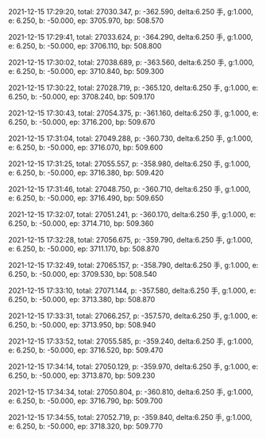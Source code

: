 2021-12-15 17:29:20, total: 27030.347, p: -362.590, delta:6.250 手, g:1.000, e: 6.250, b: -50.000, ep: 3705.970, bp: 508.570

2021-12-15 17:29:41, total: 27033.624, p: -364.290, delta:6.250 手, g:1.000, e: 6.250, b: -50.000, ep: 3706.110, bp: 508.800

2021-12-15 17:30:02, total: 27038.689, p: -363.560, delta:6.250 手, g:1.000, e: 6.250, b: -50.000, ep: 3710.840, bp: 509.300

2021-12-15 17:30:22, total: 27028.719, p: -365.120, delta:6.250 手, g:1.000, e: 6.250, b: -50.000, ep: 3708.240, bp: 509.170

2021-12-15 17:30:43, total: 27054.375, p: -361.160, delta:6.250 手, g:1.000, e: 6.250, b: -50.000, ep: 3716.200, bp: 509.670

2021-12-15 17:31:04, total: 27049.288, p: -360.730, delta:6.250 手, g:1.000, e: 6.250, b: -50.000, ep: 3716.070, bp: 509.600

2021-12-15 17:31:25, total: 27055.557, p: -358.980, delta:6.250 手, g:1.000, e: 6.250, b: -50.000, ep: 3716.380, bp: 509.420

2021-12-15 17:31:46, total: 27048.750, p: -360.710, delta:6.250 手, g:1.000, e: 6.250, b: -50.000, ep: 3716.490, bp: 509.650

2021-12-15 17:32:07, total: 27051.241, p: -360.170, delta:6.250 手, g:1.000, e: 6.250, b: -50.000, ep: 3714.710, bp: 509.360

2021-12-15 17:32:28, total: 27056.675, p: -359.790, delta:6.250 手, g:1.000, e: 6.250, b: -50.000, ep: 3711.170, bp: 508.870

2021-12-15 17:32:49, total: 27065.157, p: -358.790, delta:6.250 手, g:1.000, e: 6.250, b: -50.000, ep: 3709.530, bp: 508.540

2021-12-15 17:33:10, total: 27071.144, p: -357.580, delta:6.250 手, g:1.000, e: 6.250, b: -50.000, ep: 3713.380, bp: 508.870

2021-12-15 17:33:31, total: 27066.257, p: -357.570, delta:6.250 手, g:1.000, e: 6.250, b: -50.000, ep: 3713.950, bp: 508.940

2021-12-15 17:33:52, total: 27055.585, p: -359.240, delta:6.250 手, g:1.000, e: 6.250, b: -50.000, ep: 3716.520, bp: 509.470

2021-12-15 17:34:14, total: 27050.129, p: -359.970, delta:6.250 手, g:1.000, e: 6.250, b: -50.000, ep: 3713.870, bp: 509.230

2021-12-15 17:34:34, total: 27050.804, p: -360.810, delta:6.250 手, g:1.000, e: 6.250, b: -50.000, ep: 3716.790, bp: 509.700

2021-12-15 17:34:55, total: 27052.719, p: -359.840, delta:6.250 手, g:1.000, e: 6.250, b: -50.000, ep: 3718.320, bp: 509.770
